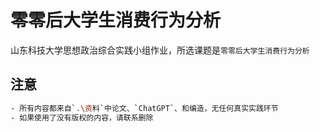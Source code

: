 # 零零后大学生消费行为分析 

山东科技大学思想政治综合实践小组作业，所选课题是`零零后大学生消费行为分析 `
## 注意
```bash
- 所有内容都来自`.\资料`中论文、`ChatGPT`、和编造，无任何真实实践环节
- 如果使用了没有版权的内容，请联系删除
```
